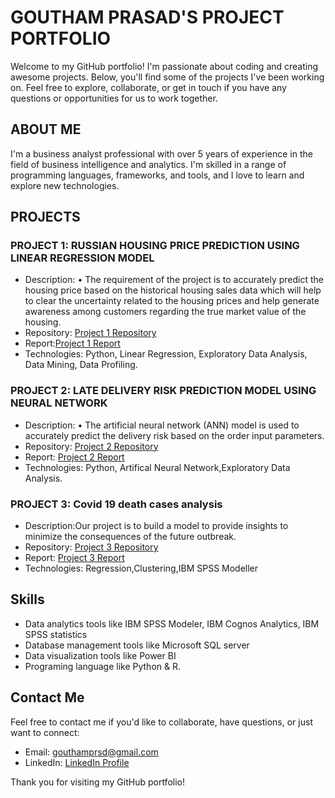 # GOUTHAM PRASAD'S PROJECT PORTFOLIO

Welcome to my GitHub portfolio! I'm passionate about coding and creating awesome projects. Below, you'll find some of the projects I've been working on. Feel free to explore, collaborate, or get in touch if you have any questions or opportunities for us to work together.

## ABOUT ME

I'm a business analyst professional with over 5 years of experience in the field of business intelligence and analytics. I'm skilled in a range of programming languages, frameworks, and tools, and I love to learn and explore new technologies.

## PROJECTS

### PROJECT 1: RUSSIAN HOUSING PRICE PREDICTION USING LINEAR REGRESSION MODEL
- Description: •	The requirement of the project is to accurately predict the housing price based on the historical housing sales data which will help to clear the 
  uncertainty related to the housing prices and help generate awareness among customers regarding the true market value of the housing.
- Repository: [Project 1 Repository](https://github.com/gouthamprsd/project_portfolio/blob/aea018e397c2ad5f107a9549d0836d892b6f752b/RUSSIAN%20HOUSING%20PRICE%20PREDICTION.ipynb)
- Report:[Project 1 Report](https://github.com/gouthamprsd/project_portfolio/blob/aea018e397c2ad5f107a9549d0836d892b6f752b/RUSSIAN%20HOUSING%20PRICE%20PREDICTION%20REPORT.pdf)
- Technologies: Python, Linear Regression, Exploratory Data Analysis, Data Mining, Data Profiling.


### PROJECT 2: LATE DELIVERY RISK PREDICTION MODEL USING NEURAL NETWORK
- Description: •	The artificial neural network (ANN) model is used to accurately predict the delivery risk based on the order input parameters.
- Repository: [Project 2 Repository](
https://github.com/gouthamprsd/project_portfolio/blob/aea018e397c2ad5f107a9549d0836d892b6f752b/LATE%20DELIVERY%20RISK%20PREDICTION%20MODEL%20USING%20NEURAL%20NETWORK.ipynb)
- Report: [Project 2 Report](https://github.com/gouthamprsd/project_portfolio/blob/aea018e397c2ad5f107a9549d0836d892b6f752b/LATE%20DELIVERY%20RISK%20PREDICTION%20MODEL%20USING%20NEURAL%20NETWORK%20REPORT.pdf
)
- Technologies: Python, Artifical Neural Network,Exploratory Data Analysis.

### PROJECT 3: Covid 19 death cases analysis 
- Description:Our project is to build a model to provide insights to   minimize the consequences of the future outbreak.
- Repository: [Project 3 Repository](https://github.com/gouthamprsd/project_portfolio/blob/aea018e397c2ad5f107a9549d0836d892b6f752b/Covid%20Death_Prediction%20-%20Linear%20Regression.str)
- Report: [Project 3 Report](https://github.com/gouthamprsd/project_portfolio/blob/aea018e397c2ad5f107a9549d0836d892b6f752b/Covid%20Death%20Prediction%20Report.pdf)
- Technologies: Regression,Clustering,IBM SPSS Modeller

## Skills

- Data analytics tools like IBM SPSS Modeler, IBM Cognos Analytics, IBM SPSS statistics
- Database management tools like Microsoft SQL server
- Data visualization tools like Power BI
- Programing language like Python & R.

## Contact Me

Feel free to contact me if you'd like to collaborate, have questions, or just want to connect:

- Email: gouthamprsd@gmail.com
- LinkedIn: [LinkedIn Profile](http://www.linkedin.com/in/goutham-prasad)



Thank you for visiting my GitHub portfolio!
